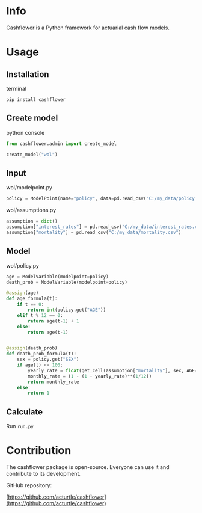 # Info

Cashflower is a Python framework for actuarial cash flow models.

# Usage

## Installation

terminal
```
pip install cashflower
```

## Create model

python console
```python
from cashflower.admin import create_model

create_model("wol")
```

## Input

wol/modelpoint.py
```python
policy = ModelPoint(name="policy", data=pd.read_csv("C:/my_data/policy.csv"))
```


wol/assumptions.py
```python
assumption = dict()
assumption["interest_rates"] = pd.read_csv("C:/my_data/interest_rates.csv")
assumption["mortality"] = pd.read_csv("C:/my_data/mortality.csv")
```

## Model

wol/policy.py
```python
age = ModelVariable(modelpoint=policy)
death_prob = ModelVariable(modelpoint=policy)

@assign(age)
def age_formula(t):
    if t == 0:
        return int(policy.get("AGE"))
    elif t % 12 == 0:
        return age(t-1) + 1
    else:
        return age(t-1)


@assign(death_prob)
def death_prob_formula(t):
    sex = policy.get("SEX")
    if age(t) <= 100:
        yearly_rate = float(get_cell(assumption["mortality"], sex, AGE=age(t)))
        monthly_rate = (1 - (1 - yearly_rate)**(1/12))
        return monthly_rate
    else:
        return 1
```

## Calculate

Run `run.py`

# Contribution

The cashflower package is open-source. Everyone can use it and contribute to its development.

GitHub repository:

[https://github.com/acturtle/cashflower](https://github.com/acturtle/cashflower)

